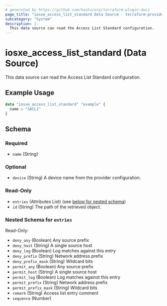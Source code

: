 ```yaml
---
# generated by https://github.com/hashicorp/terraform-plugin-docs
page_title: "iosxe_access_list_standard Data Source - terraform-provider-iosxe"
subcategory: "System"
description: |-
  This data source can read the Access List Standard configuration.
---
```


# iosxe_access_list_standard (Data Source)

This data source can read the Access List Standard configuration.

## Example Usage

```terraform
data "iosxe_access_list_standard" "example" {
  name = "SACL1"
}
```

<!-- schema generated by tfplugindocs -->
## Schema

### Required

- `name` (String)

### Optional

- `device` (String) A device name from the provider configuration.

### Read-Only

- `entries` (Attributes List) (see [below for nested schema](#nestedatt--entries))
- `id` (String) The path of the retrieved object.

<a id="nestedatt--entries"></a>
### Nested Schema for `entries`

Read-Only:

- `deny_any` (Boolean) Any source prefix
- `deny_host` (String) A single source host
- `deny_log` (Boolean) Log matches against this entry
- `deny_prefix` (String) Network address prefix
- `deny_prefix_mask` (String) Wildcard bits
- `permit_any` (Boolean) Any source prefix
- `permit_host` (String) A single source host
- `permit_log` (Boolean) Log matches against this entry
- `permit_prefix` (String) Network address prefix
- `permit_prefix_mask` (String) Wildcard bits
- `remark` (String) Access list entry comment
- `sequence` (Number)
